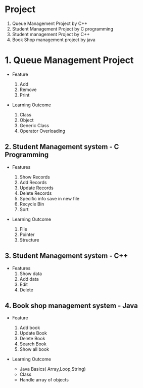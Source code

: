 # Project

1. Queue Management Project by C++
2. Student Management Project by C programming 
3. Student management Project by C++ 
4. Book Shop management project by java

# 1. Queue Management Project #
* Feature
  1. Add
  2. Remove 
  3. Print

* Learning Outcome 
  1. Class
  2. Object
  3. Generic Class
  4. Operator Overloading 

## 2. Student Management system - C Programming 

* Features
  1. Show Records
  2. Add Records 
  3. Update Records 
  4. Delete Records
  5. Specific info save in new file 
  6. Recycle Bin 
  7. Sort 

* Learning Outcome 
  1. File
  2. Pointer
  3. Structure 


## 3. Student Management system - C++
* Features 
  1. Show data 
  2. Add data 
  3. Edit 
  4. Delete


## 4. Book shop management system - Java 
* Feature 
  1. Add book
  2. Update Book
  3. Delete Book
  4. Search Book
  5. Show all book

* Learning Outcome 
  * Java Basics( Array,Loop,String)
  * Class 
  * Handle array of objects 


